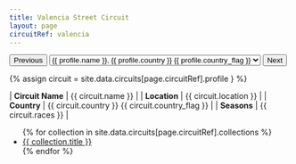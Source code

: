 ```yaml
---
title: Valencia Street Circuit
layout: page
circuitRef: valencia
---
```


<div id="collection-navigation">
<button onclick="selector.options[selector.selectedIndex-1].value && (window.location = selector.options[selector.selectedIndex-1].value);">Previous</button>
<select id="selector" onchange="this.options[this.selectedIndex].value && (window.location = this.options[this.selectedIndex].value);">
{% for circuitRef in site.data.circuitRefs %}
{% if circuitRef == page.circuitRef %}
{% assign selected = "selected" %}
{% else %}
{% assign selected = "" %}
{% endif %}
{% assign profile = site.data.circuits[circuitRef].profile %}
<option value="/f1/circuits/{{ circuitRef }}" {{ selected }}>
{{ profile.name }}, {{ profile.country }} {{ profile.country_flag }}
</option>
{% endfor %}
</select>
<button onclick="selector.options[selector.selectedIndex+1].value && (window.location = selector.options[selector.selectedIndex+1].value);">Next</button>
</div>

{% assign circuit = site.data.circuits[page.circuitRef].profile } %}

| **Circuit Name** | {{ circuit.name }}     |
| **Location**     | {{ circuit.location }} |
| **Country**      | {{ circuit.country }} {{ circuit.country_flag }} |
| **Seasons**      | {{ circuit.races }} |

<ul>
{% for collection in site.data.circuits[page.circuitRef].collections %}
<li><a href="{{ collection.url }}">{{ collection.title }}</a></li>
{% endfor %}
</ul>
